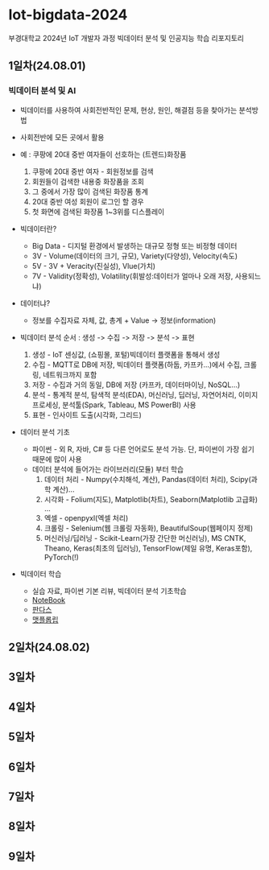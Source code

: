 # Iot-bigdata-2024
부경대학교 2024년 IoT 개발자 과정 빅데이터 분석 및 인공지능 학습 리포지토리

## 1일차(24.08.01)
### 빅데이터 분석 및 AI
- 빅데이터를 사용하여 사회전반적인 문제, 현상, 원인, 해결점 등을 찾아가는 분석방법
- 사회전반에 모든 곳에서 활용
- 예 : 쿠팡에 20대 중반 여자들이 선호하는 (트렌드)화장품
    1. 쿠팡에 20대 중반 여자 - 회원정보를 검색
    2. 회원들이 검색한 내용중 화장품을 조회
    3. 그 중에서 가장 많이 검색된 화장품 통계
    4. 20대 중반 여성 회원이 로그인 할 경우
    5. 첫 화면에 검색된 화장품 1~3위를 디스플레이

- 빅데이터란?
    - Big Data - 디지털 환경에서 발생하는 대규모 정형 또는 비정형 데이터
    - 3V - Volume(데이터의 크기, 규모), Variety(다양성), Velocity(속도)
    - 5V - 3V + Veracity(진실성), Vlue(가치)
    - 7V - Validity(정확성), Volatility(휘발성:데이터가 얼마나 오래 저장, 사용되느냐)

- 데이터냐?
    - 정보를 수집자료 자체, 값, 총계 + Value -> 정보(information)

- 빅데이터 분석 순서 : 생성 -> 수집 -> 저장 -> 분석 -> 표현
    1. 생성 - IoT 센싱값, (쇼핑몰, 포털)빅데이터 플랫폼을 통해서 생성
    2. 수집 - MQTT로 DB에 저장, 빅데이터 플랫폼(하둡, 카프카...)에서 수집, 크롤링, 네트워크까지 포함
    3. 저장 - 수집과 거의 동일, DB에 저장 (카프카, 데이터마이닝, NoSQL...)
    4. 분석 - 통계적 분석, 탐색적 분석(EDA), 머신러닝, 딥러닝, 자연어처리, 이미지프로세싱, 분석툴(Spark, Tableau, MS PowerBI) 사용
    5. 표현 - 인사이트 도출(시각화, 그리드)

- 데이터 분석 기초
    - 파이썬 - 외 R, 자바, C# 등 다른 언어로도 분석 가능. 단, 파이썬이 가장 쉽기 때문에 많이 사용
    - 데이터 분석에 들어가는 라이브러리(모듈) 부터 학습
        1. 데이터 처리 - Numpy(수치해석, 계산), Pandas(데이터 처리), Scipy(과학 계산)...
        2. 시각화 - Folium(지도), Matplotlib(차트), Seaborn(Matplotlib 고급화) ...
        3. 엑셀 - openpyxl(엑셀 처리)
        4. 크롤링 - Selenium(웹 크롤링 자동화), BeautifulSoup(웹페이지 정제)
        5. 머신러닝/딥러닝 - Scikit-Learn(가장 간단한 머신러닝), MS CNTK, Theano, Keras(최초의 딥러닝), TensorFlow(제일 유명, Keras포함), PyTorch(!)

- 빅데이터 학습
    - 실습 자료, 파이썬 기본 리뷰, 빅데이터 분석 기초학습 
    - [NoteBook]()
    - [판다스]()
    - [맷플롭립]()
## 2일차(24.08.02)

## 3일차

## 4일차

## 5일차

## 6일차

## 7일차

## 8일차

## 9일차
